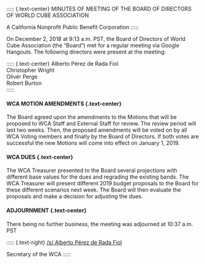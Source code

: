 ::::: {.text-center}
MINUTES OF MEETING OF THE BOARD OF DIRECTORS OF WORLD CUBE ASSOCIATION

A California Nonprofit Public Benefit Corporation
:::::

On December 2, 2018 at 9:13 a.m. PST, the Board of Directors of World Cube Association (the “Board”) met for a regular meeting via Google Hangouts. The following directors were present at the meeting:

::::: {.text-center}
Alberto Pérez de Rada Fiol <br>
Christopher Wright <br>
Olivér Perge <br>
Robert Burton <br>
:::::

#### WCA MOTION AMENDMENTS {.text-center}

The Board agreed upon the amendments to the Motions that will be proposed to WCA Staff and External Staff for review. The review period will last two weeks. Then, the proposed amendments will be voted on by all WCA Voting members and finally by the Board of Directors. If both votes are successful the new Motions will come into effect on January 1, 2019.

#### WCA DUES {.text-center}

The WCA Treasurer presented to the Board several projections with different base values for the dues and regrading the existing bands. The WCA Treasurer will present different 2019 budget proposals to the Board for these different scenarios next week. The Board will then evaluate the proposals and make a decision for adjusting the dues.

#### ADJOURNMENT {.text-center}

There being no further business, the meeting was adjourned at 10:37 a.m. PST

::::: {.text-right}
<u>/s/ Alberto Pérez de Rada Fiol</u>

Secretary of the WCA
:::::
